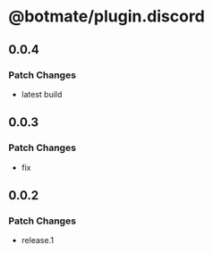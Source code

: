 # @botmate/plugin.discord

## 0.0.4

### Patch Changes

- latest build

## 0.0.3

### Patch Changes

- fix

## 0.0.2

### Patch Changes

- release.1
